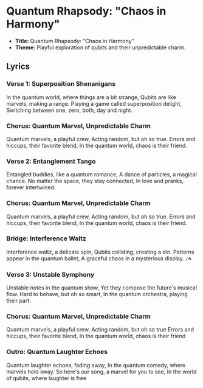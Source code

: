 # Quantum Rhapsody: "Chaos in Harmony"

- **Title:** Quantum Rhapsody: "Chaos in Harmony"
- **Theme:** Playful exploration of qubits and their unpredictable charm.


## Lyrics

### Verse 1: Superposition Shenanigans
In the quantum world, where things are a bit strange,
Qubits are like marvels, making a range.
Playing a game called superposition delight,
Switching between one, zero, both, day and night. 

### Chorus: Quantum Marvel, Unpredictable Charm
Quantum marvels, a playful crew,
Acting random, but oh so true.
Errors and hiccups, their favorite blend,
In the quantum world, chaos is their friend. 

### Verse 2: Entanglement Tango
Entangled buddies, like a quantum romance,
A dance of particles, a magical chance.
No matter the space, they stay connected,
In love and pranks, forever intertwined. 

### Chorus: Quantum Marvel, Unpredictable Charm
Quantum marvels, a playful crew,
Acting random, but oh so true.
Errors and hiccups, their favorite blend,
In the quantum world, chaos is their friend.

### Bridge: Interference Waltz
Interference waltz, a delicate spin,
Qubits colliding, creating a din.
Patterns appear in the quantum ballet,
A graceful chaos in a mysterious display. 🎶🌀

### Verse 3: Unstable Symphony
Unstable notes in the quantum show,
Yet they compose the future's musical flow.
Hard to behave, but oh so smart,
In the quantum orchestra, playing their part.

### Chorus: Quantum Marvel, Unpredictable Charm
Quantum marvels, a playful crew,
Acting random, but oh so true
Errors and hiccups, their favorite blend,
In the quantum world, chaos is their friend

### Outro: Quantum Laughter Echoes
Quantum laughter echoes, fading away,
In the quantum comedy, where marvels hold sway.
So here's our song, a marvel for you to see,
In the world of qubits, where laughter is free


